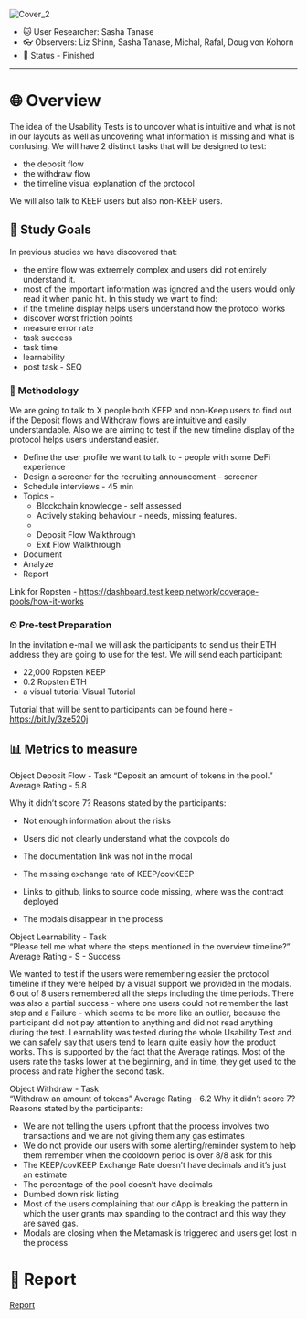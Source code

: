 ![Cover_2](https://user-images.githubusercontent.com/40768736/191755553-802e5caf-fb6f-4cc7-8895-ea12ed6e1a7a.png)

* 🐱 User Researcher: Sasha Tanase
* 👓 Observers: Liz Shinn, Sasha Tanase, Michal, Rafal, Doug von Kohorn
* 🚀 Status -  Finished
---
# 🌐 Overview
The idea of the Usability Tests is to uncover what is intuitive and what is not in our layouts as well as uncovering what information is missing and what is confusing. 
We will have 2 distinct tasks that will be designed to test:
* the deposit flow
* the withdraw flow
* the timeline visual explanation of the protocol

We will also talk to KEEP users but also non-KEEP users.

## 🎯 Study Goals
In previous studies we have discovered that:
* the entire flow was extremely complex and users did not entirely understand it.
* most of the important information was ignored and the users would only read it when panic hit.
In this study we want to find:
* if the timeline display helps users understand how the protocol works
* discover worst friction points
* measure error rate
* task success
* task time
* learnability
* post task - SEQ

### 💬 Methodology
We are going to talk to X people both KEEP and non-Keep users to find out if the Deposit flows and Withdraw flows are intuitive and easily understandable. Also we are aiming to test if the new timeline display of the protocol helps users understand easier. 
* Define the user profile we want to talk to - people with some DeFi experience
* Design a screener for the recruiting announcement - screener
* Schedule interviews - 45 min 
* Topics - 
  * Blockchain knowledge - self assessed
  * Actively staking behaviour - needs, missing features.
  * 
  * Deposit Flow Walkthrough
  * Exit Flow Walkthrough
* Document
* Analyze
* Report

Link for Ropsten - https://dashboard.test.keep.network/coverage-pools/how-it-works

### ⏲ Pre-test Preparation

In the invitation e-mail we will ask the participants to send us their ETH address they are going to use for the test. 
We will send each participant:
* 22,000 Ropsten KEEP 
* 0.2 Ropsten ETH
* a visual tutorial 
Visual Tutorial

Tutorial that will be sent to participants can be found here - https://bit.ly/3ze520j

## 📊 Metrics to measure

Object
Deposit Flow - Task
“Deposit an amount of tokens in the pool.”
Average Rating - 5.8

Why it didn’t score 7? Reasons stated by the participants:
* Not enough information about the risks

* Users did not clearly understand what the covpools do 

* The documentation link was not in the modal

* The missing exchange rate of KEEP/covKEEP 

* Links to github, links to source code missing, where was the contract deployed

* The modals disappear in the process

Object
Learnability - Task  
“Please tell me what where the steps mentioned in the overview timeline?”
Average Rating - S - Success

We wanted to test if the users were remembering easier the protocol timeline if they were helped by a visual support we provided in the modals.
6 out of 8 users remembered all the steps including the time periods. There was also a partial success - where one users could not remember the last step and a Failure - which seems to be more like an outlier, because the participant did not pay attention to anything and did not read anything during the test.
Learnability was tested during the whole Usability Test and we can safely say that users tend to learn quite easily how the product works. This is supported by the fact that the Average ratings. Most of the users rate the tasks lower at the beginning, and in time, they get used to the process and rate higher the second task.

Object
Withdraw - Task  
“Withdraw an amount of tokens”
Average Rating - 6.2 
Why it didn’t score 7? Reasons stated by the participants:
* We are not telling the users upfront that the process involves two transactions and we are not giving them any gas estimates
* We do not provide our users with some alerting/reminder system to help them remember when the cooldown period is over 8/8 ask for this
* The KEEP/covKEEP Exchange Rate doesn’t have decimals and it’s just an estimate
* The percentage of the pool doesn’t have decimals
* Dumbed down risk listing
* Most of the users complaining that our dApp is breaking the pattern in which the user grants max spanding to the contract and this way they are saved gas. 
* Modals are closing when the Metamask is triggered and users get lost in the process

# 📕 Report

[Report](./Keep%20Iterative%20User%20Research%20-%20Coverage%20Pools%20Usability%20Testing%20Round%202%20github.pdf)
